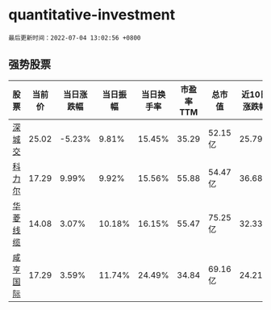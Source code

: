 # quantitative-investment

`最后更新时间：2022-07-04 13:02:56 +0800`

## 强势股票

|股票|当前价|当日涨跌幅|当日振幅|当日换手率|市盈率TTM|总市值|近10日涨跌幅|
|----|----|----|----|----|----|----|----|
|[深城交](https://xueqiu.com/S/SZ301091)|25.02|-5.23%|9.81%|15.45%|35.29|52.15亿|25.79%|
|[科力尔](https://xueqiu.com/S/SZ002892)|17.29|9.99%|9.92%|15.56%|55.88|54.47亿|36.68%|
|[华菱线缆](https://xueqiu.com/S/SZ001208)|14.08|3.07%|10.18%|16.15%|55.47|75.25亿|32.33%|
|[咸亨国际](https://xueqiu.com/S/SH605056)|17.29|3.59%|11.74%|24.49%|34.84|69.16亿|24.21%|
